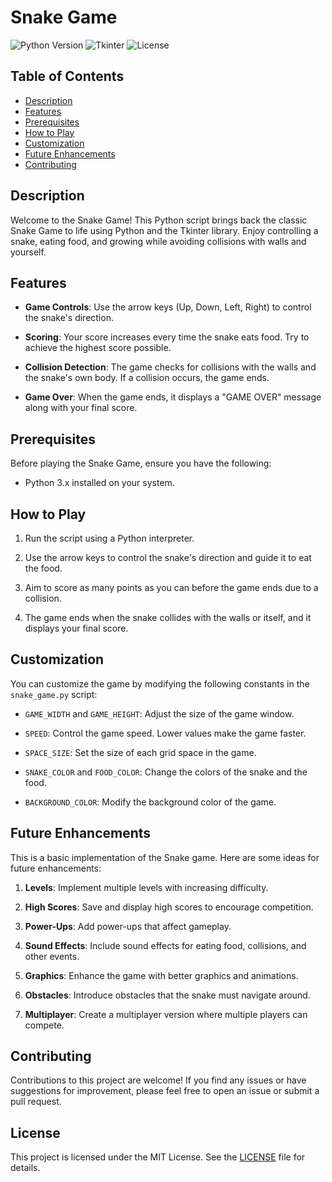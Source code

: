 # Snake Game

![Python Version](https://img.shields.io/badge/Python-3.x-blue)
![Tkinter](https://img.shields.io/badge/Library-Tkinter-orange)
![License](https://img.shields.io/badge/License-MIT-green)

## Table of Contents

- [Description](#description)
- [Features](#features)
- [Prerequisites](#prerequisites)
- [How to Play](#how-to-play)
- [Customization](#customization)
- [Future Enhancements](#future-enhancements)
- [Contributing](#contributing)

## Description

Welcome to the Snake Game! This Python script brings back the classic Snake Game to life using Python and the Tkinter library. Enjoy controlling a snake, eating food, and growing while avoiding collisions with walls and yourself.

## Features

- **Game Controls**: Use the arrow keys (Up, Down, Left, Right) to control the snake's direction.

- **Scoring**: Your score increases every time the snake eats food. Try to achieve the highest score possible.

- **Collision Detection**: The game checks for collisions with the walls and the snake's own body. If a collision occurs, the game ends.

- **Game Over**: When the game ends, it displays a "GAME OVER" message along with your final score.

## Prerequisites

Before playing the Snake Game, ensure you have the following:

- Python 3.x installed on your system.

## How to Play

1. Run the script using a Python interpreter.

2. Use the arrow keys to control the snake's direction and guide it to eat the food.

3. Aim to score as many points as you can before the game ends due to a collision.

4. The game ends when the snake collides with the walls or itself, and it displays your final score.

## Customization

You can customize the game by modifying the following constants in the `snake_game.py` script:

- `GAME_WIDTH` and `GAME_HEIGHT`: Adjust the size of the game window.

- `SPEED`: Control the game speed. Lower values make the game faster.

- `SPACE_SIZE`: Set the size of each grid space in the game.

- `SNAKE_COLOR` and `FOOD_COLOR`: Change the colors of the snake and the food.

- `BACKGROUND_COLOR`: Modify the background color of the game.

## Future Enhancements

This is a basic implementation of the Snake game. Here are some ideas for future enhancements:

1. **Levels**: Implement multiple levels with increasing difficulty.

2. **High Scores**: Save and display high scores to encourage competition.

3. **Power-Ups**: Add power-ups that affect gameplay.

4. **Sound Effects**: Include sound effects for eating food, collisions, and other events.

5. **Graphics**: Enhance the game with better graphics and animations.

6. **Obstacles**: Introduce obstacles that the snake must navigate around.

7. **Multiplayer**: Create a multiplayer version where multiple players can compete.

## Contributing

Contributions to this project are welcome! If you find any issues or have suggestions for improvement, please feel free to open an issue or submit a pull request.

## License

This project is licensed under the MIT License. See the [LICENSE](LICENSE) file for details.
